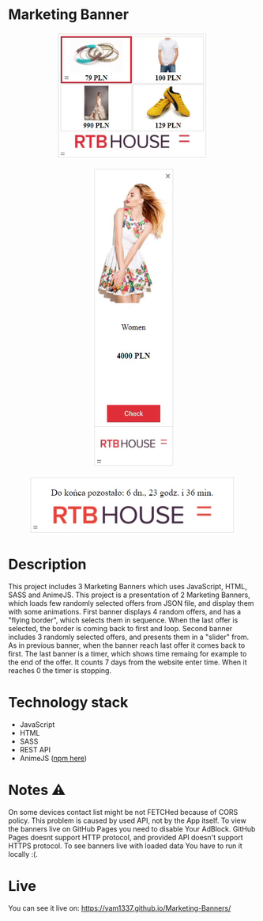 # Marketing Banner

<div align="center">
<img src="https://github.com/Yam1337/Marketing-Banners/blob/master/banner1.gif">
</div>
<p align="center">
    <img src="https://github.com/Yam1337/Marketing-Banners/blob/master/banner2.gif">
</p>
<p align="center">
    <img src="https://github.com/Yam1337/Marketing-Banners/blob/master/counter.jpg">
</p>

# Description

This project includes 3 Marketing Banners which uses JavaScript, HTML, SASS and AnimeJS.
This project is a presentation of 2 Marketing Banners, which loads few randomly selected offers from JSON file, and display them with some animations. First banner displays 4 random offers, and has a "flying border", which selects them in sequence. When the last offer is selected, the border is coming back to first and loop. Second banner includes 3 randomly selected offers, and presents them in a "slider" from. As in previous banner, when the banner reach last offer it comes back to first. The last banner is a timer, which shows time remaing for example to the end of the offer. It counts 7 days from the website enter time. When it reaches 0 the timer is stopping.

# Technology stack
* JavaScript
* HTML
* SASS
* REST API
* AnimeJS ([npm here](https://github.com/juliangarnier/anime/))

# Notes ⚠️

On some devices contact list might be not FETCHed because of CORS policy. This problem is caused by used API, not by the App itself.
To view the banners live on GitHub Pages you need to disable Your AdBlock.
GitHub Pages doesnt support HTTP protocol, and provided API doesn't support HTTPS protocol. To see banners live with loaded data You have to run it locally :(.
# Live

You can see it live on:
https://yam1337.github.io/Marketing-Banners/
